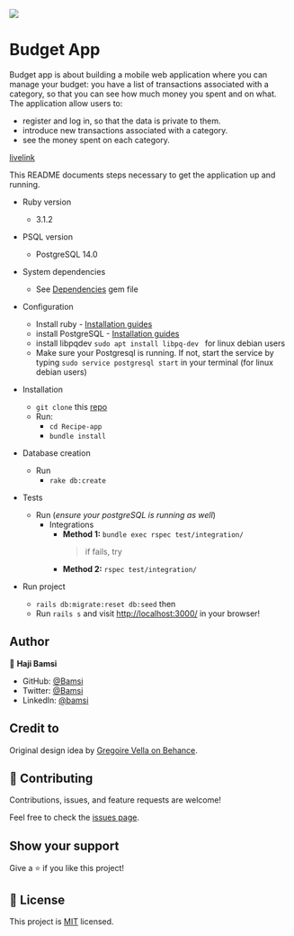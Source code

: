 ![](https://img.shields.io/badge/Microverse-blueviolet)

# Budget App

Budget app is about building a mobile web application where you can manage your budget: you have a list of transactions associated with a category, so that you can see how much money you spent and on what.
The application allow users to:

- register and log in, so that the data is private to them.
- introduce new transactions associated with a category.
- see the money spent on each category.

[livelink](unavailable)

This README documents steps necessary to get the application up and running.

- Ruby version
  - 3.1.2
- PSQL version

  - PostgreSQL 14.0

- System dependencies

  - See [Dependencies](./Gemfile) gem file

- Configuration

  - Install ruby - [Installation guides](https://www.ruby-lang.org/en/documentation/installation/)
  - install PostgreSQL - [Installation guides](https://www.postgresql.org/download/linux/)
  - install libpqdev `sudo apt install libpq-dev ` for linux debian users
  - Make sure your Postgresql is running. If not, start the service by typing `sudo service postgresql start` in your terminal (for linux debian users)

- Installation
  - `git clone` this [repo](https://github.com/mandelatuks/Recipe-app)
  - Run:
    - `cd Recipe-app`
    - `bundle install`
- Database creation

  - Run
    - `rake db:create`

- Tests

  - Run (_ensure your postgreSQL is running as well_)
    - Integrations
      - **Method 1:** `bundle exec rspec test/integration/ `
        > if fails, try
      - **Method 2:** `rspec test/integration/`

- Run project
  - `rails db:migrate:reset db:seed` then
  - Run `rails s` and visit [http://localhost:3000/](http://localhost:3000/) in your browser!

## Author

👤 **Haji Bamsi**

- GitHub: [@Bamsi](https://github.com/bamsi)
- Twitter: [@Bamsi](https://twitter.com/bamsi)
- LinkedIn: [@bamsi](https://linkedin.com/in/bamsi)

## Credit to

Original design idea by [Gregoire Vella on Behance](https://www.behance.net/gregoirevella).

## 🤝 Contributing

Contributions, issues, and feature requests are welcome!

Feel free to check the [issues page](https://github.com/SiansandaTamara/rails-blog-app/issues).

## Show your support

Give a ⭐️ if you like this project!

## 📝 License

This project is [MIT](./MIT.md) licensed.

